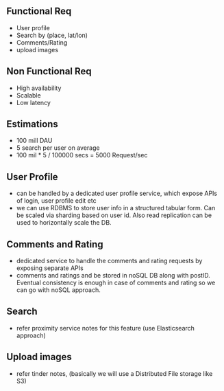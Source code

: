 ## Functional Req
- User profile
- Search by (place, lat/lon)
- Comments/Rating
- upload images

## Non Functional Req
- High availability
- Scalable
- Low latency


## Estimations
- 100 mill DAU
- 5 search per user on average
- 100 mil * 5 / 100000 secs = 5000 Request/sec


## User Profile

- can be handled by a dedicated user profile service, which expose APIs of login, user profile edit etc
- we can use RDBMS to store user info in a structured tabular form. Can be scaled via sharding based on user id. Also read replication can be used to horizontally scale the DB.

## Comments and Rating
- dedicated service to handle the comments and rating requests by exposing separate APIs
- comments and ratings and be stored in noSQL DB along with postID. Eventual consistency is enough in case of comments and rating so we can go with noSQL approach. 


## Search
- refer proximity service notes for this feature (use Elasticsearch approach)

## Upload images
- refer tinder notes, (basically we will use a Distributed File storage  like S3)




